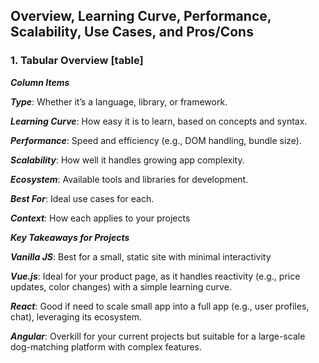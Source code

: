 ##  Overview, Learning Curve, Performance, Scalability, Use Cases, and Pros/Cons

### 1. Tabular Overview [table]

  ***Column Items***
  
  ***Type***: Whether it’s a language, library, or framework.
  
  ***Learning Curve***: How easy it is to learn, based on concepts and syntax.
  
  ***Performance***: Speed and efficiency (e.g., DOM handling, bundle size).
  
  ***Scalability***: How well it handles growing app complexity.
  
  ***Ecosystem***: Available tools and libraries for development.
  
  ***Best For***: Ideal use cases for each.
  
  ***Context***: How each applies to your projects

***Key Takeaways for Projects***

***Vanilla JS***: Best for a small, static site with minimal interactivity

***Vue.js***: Ideal for your product page, as it handles reactivity (e.g., price updates, color changes) with a simple learning curve.

***React***: Good if need to scale small app into a full app (e.g., user profiles, chat), leveraging its ecosystem.

***Angular***: Overkill for your current projects but suitable for a large-scale dog-matching platform with complex features.
